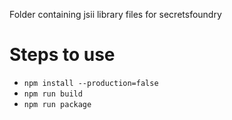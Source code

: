 Folder containing jsii library files for secretsfoundry

# Steps to use

- `npm install --production=false`
- `npm run build`
- `npm run package`
